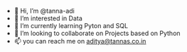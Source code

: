 - 👋 Hi, I’m @tanna-adi
- 👀 I’m interested in Data
- 🌱 I’m currently learning Pyton and SQL
- 💞️ I’m looking to collaborate on Projects based on Python
- 📫 you can reach me on aditya@tannas.co.in
